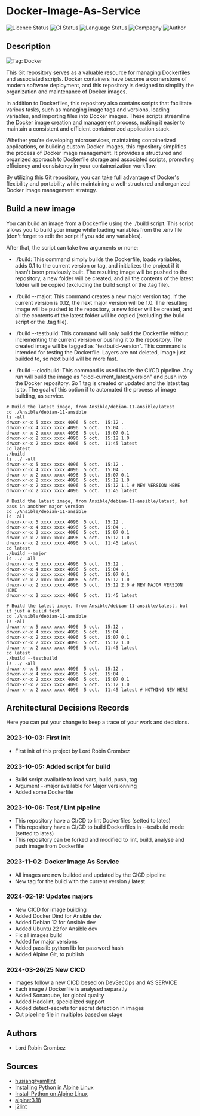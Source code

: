 # Docker-Image-As-Service

![Licence Status](https://img.shields.io/badge/licence-MIT-brightgreen)
![CI Status](https://img.shields.io/badge/CI-success-brightgreen)
![Language Status](https://img.shields.io/badge/language-Dockerfile-red)
![Compagny](https://img.shields.io/badge/Compagny-Labo--CBZ-blue)
![Author](https://img.shields.io/badge/Author-Lord%20Robin%20Cbz-blue)

## Description

![Tag: Docker](https://img.shields.io/badge/Tech-Docker-orange)

This Git repository serves as a valuable resource for managing Dockerfiles and associated scripts. Docker containers have become a cornerstone of modern software deployment, and this repository is designed to simplify the organization and maintenance of Docker images.

In addition to Dockerfiles, this repository also contains scripts that facilitate various tasks, such as managing image tags and versions, loading variables, and importing files into Docker images. These scripts streamline the Docker image creation and management process, making it easier to maintain a consistent and efficient containerized application stack.

Whether you're developing microservices, maintaining containerized applications, or building custom Docker images, this repository simplifies the process of Docker image management. It provides a structured and organized approach to Dockerfile storage and associated scripts, promoting efficiency and consistency in your containerization workflow.

By utilizing this Git repository, you can take full advantage of Docker's flexibility and portability while maintaining a well-structured and organized Docker image management strategy.

## Build a new image

You can build an image from a Dockerfile using the ./build script. This script allows you to build your image while loading variables from the .env file (don't forget to edit the script if you add any variables).

After that, the script can take two arguments or none:

* ./build: This command simply builds the Dockerfile, loads variables, adds 0.1 to the current version or tag, and initializes the project if it hasn't been previously built. The resulting image will be pushed to the repository, a new folder will be created, and all the contents of the latest folder will be copied (excluding the build script or the .tag file).

* ./build --major: This command creates a new major version tag. If the current version is 0.12, the next major version will be 1.0. The resulting image will be pushed to the repository, a new folder will be created, and all the contents of the latest folder will be copied (excluding the build script or the .tag file).

* ./build --testbuild: This command will only build the Dockerfile without incrementing the current version or pushing it to the repository. The created image will be tagged as "testbuild-version". This command is intended for testing the Dockerfile. Layers are not deleted, image just builded to, so next build will be more fast.

* ./build --cicdbuild: This command is used inside the CI/CD pipeline. Any run will build the image as "cicd-current_latest_version" and push into the Docker repository. So 1 tag is created or updated and the latest tag is to. The goal of this option if to automated the process of image building, as service.

```SHELL
# Build the latest image, from Ansible/debian-11-ansible/latest
cd ./Ansible/debian-11-ansible
ls -all
drwxr-xr-x 5 xxxx xxxx 4096  5 oct.  15:12 .
drwxr-xr-x 4 xxxx xxxx 4096  5 oct.  15:04 ..
drwxr-xr-x 2 xxxx xxxx 4096  5 oct.  15:07 0.1
drwxr-xr-x 2 xxxx xxxx 4096  5 oct.  15:12 1.0
drwxr-xr-x 2 xxxx xxxx 4096  5 oct.  11:45 latest
cd latest
./build
ls ../ -all
drwxr-xr-x 5 xxxx xxxx 4096  5 oct.  15:12 .
drwxr-xr-x 4 xxxx xxxx 4096  5 oct.  15:04 ..
drwxr-xr-x 2 xxxx xxxx 4096  5 oct.  15:07 0.1
drwxr-xr-x 2 xxxx xxxx 4096  5 oct.  15:12 1.0
drwxr-xr-x 2 xxxx xxxx 4096  5 oct.  15:12 1.1 # NEW VERSION HERE
drwxr-xr-x 2 xxxx xxxx 4096  5 oct.  11:45 latest
```

```SHELL
# Build the latest image, from Ansible/debian-11-ansible/latest, but pass in another major version
cd ./Ansible/debian-11-ansible
ls -all
drwxr-xr-x 5 xxxx xxxx 4096  5 oct.  15:12 .
drwxr-xr-x 4 xxxx xxxx 4096  5 oct.  15:04 ..
drwxr-xr-x 2 xxxx xxxx 4096  5 oct.  15:07 0.1
drwxr-xr-x 2 xxxx xxxx 4096  5 oct.  15:12 1.0
drwxr-xr-x 2 xxxx xxxx 4096  5 oct.  11:45 latest
cd latest
./build --major
ls ../ -all
drwxr-xr-x 5 xxxx xxxx 4096  5 oct.  15:12 .
drwxr-xr-x 4 xxxx xxxx 4096  5 oct.  15:04 ..
drwxr-xr-x 2 xxxx xxxx 4096  5 oct.  15:07 0.1
drwxr-xr-x 2 xxxx xxxx 4096  5 oct.  15:12 1.0
drwxr-xr-x 2 xxxx xxxx 4096  5 oct.  15:12 2.0 # NEW MAJOR VERSION HERE
drwxr-xr-x 2 xxxx xxxx 4096  5 oct.  11:45 latest
```

```SHELL
# Build the latest image, from Ansible/debian-11-ansible/latest, but it just a build test
cd ./Ansible/debian-11-ansible
ls -all
drwxr-xr-x 5 xxxx xxxx 4096  5 oct.  15:12 .
drwxr-xr-x 4 xxxx xxxx 4096  5 oct.  15:04 ..
drwxr-xr-x 2 xxxx xxxx 4096  5 oct.  15:07 0.1
drwxr-xr-x 2 xxxx xxxx 4096  5 oct.  15:12 1.0
drwxr-xr-x 2 xxxx xxxx 4096  5 oct.  11:45 latest
cd latest
./build --testbuild
ls ../ -all
drwxr-xr-x 5 xxxx xxxx 4096  5 oct.  15:12 .
drwxr-xr-x 4 xxxx xxxx 4096  5 oct.  15:04 ..
drwxr-xr-x 2 xxxx xxxx 4096  5 oct.  15:07 0.1
drwxr-xr-x 2 xxxx xxxx 4096  5 oct.  15:12 1.0
drwxr-xr-x 2 xxxx xxxx 4096  5 oct.  11:45 latest # NOTHING NEW HERE
```

## Architectural Decisions Records

Here you can put your change to keep a trace of your work and decisions.

### 2023-10-03: First Init

* First init of this project by Lord Robin Crombez

### 2023-10-05: Added script for build

* Build script available to load vars, build, push, tag
* Argument --major available for Major versionning
* Added some Dockerfile

### 2023-10-06: Test / Lint pipeline

* This repository have a CI/CD to lint Dockerfiles (setted to lates)
* This repository have a CI/CD to build Dockerfiles in --testbuild mode (setted to lates)
* This repository can be forked and modified to lint, build, analyse and push image from Dockerfile

### 2023-11-02: Docker Image As Service

* All images are now builded and updated by the CICD pipeline
* New tag for the build with the current version / latest

### 2024-02-19: Updates majors

* New CICD for image building
* Added Docker Dind for Ansible dev
* Added Debian 12 for Ansible dev
* Added Ubuntu 22 for Ansible dev
* Fix all images build
* Added for major versions
* Added passlib python lib for password hash
* Added Alpine Git, to publish

### 2024-03-26/25 New CICD

* Images follow a new CICD besed on DevSecOps and AS SERVICE
* Each image / Dockerfile is analysed separatly
* Added Sonarqube, for global quality
* Added Hadolint, specialized support
* Added detect-secrets for secret detection in images
* Cut pipeline file in multiples based on stage

## Authors

* Lord Robin Crombez

## Sources

* [husiang/yamllint](https://hub.docker.com/r/chusiang/yamllint/dockerfile)
* [Installing Python in Alpine Linux](https://www.askpython.com/python/examples/python-alpine-linux)
* [Install Python on Alpine Linux](https://devcoops.com/install-python-on-alpine-linux/)
* [alpine:3.18](https://hub.docker.com/layers/library/alpine/3.18/images/sha256-48d9183eb12a05c99bcc0bf44a003607b8e941e1d4f41f9ad12bdcc4b5672f86?context=explore)
* [j2lint](https://github.com/aristanetworks/j2lint)
